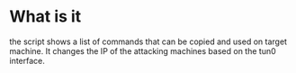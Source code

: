 # What is it
the script shows a list of commands that can be copied and used on target machine. It changes the IP of the attacking machines based on the tun0 interface. 
